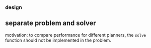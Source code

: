 ### design

## separate problem and solver
motivation: to compare performance for different planners, the `solve` function should not be implemented in the problem.

